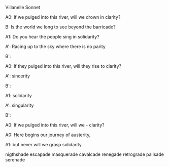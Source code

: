Villanelle Sonnet

A0: If we pulged into this river, will we drown in clarity?

B: Is the world we long to see beyond the barricade?

A1: Do you hear the people sing in solidarity?


A': Racing up to the sky where there is no parity

B': 

A0: If they pulged into this river, will they rise to clarity?


A': sincerity

B':

A1: solidarity


A': singularity

B':

A0: If we pulged into this river, will we - clarity?


A0: Here begins our journey of austerity,

A1: but never will we grasp solidarity.


nigthshade
escapade
masquerade
cavalcade
renegade
retrograde
palisade
serenade
